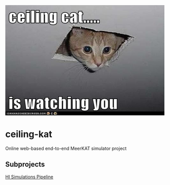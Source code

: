 ![logo](./logo.jpg)

# ceiling-kat

Online web-based end-to-end MeerKAT simulator project

## Subprojects

[HI Simulations Pipeline](https://github.com/ska-sa/ceiling-kat/wiki/HI-simulations)
